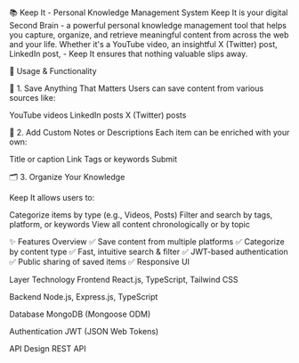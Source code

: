   📚 Keep It - Personal Knowledge Management System
Keep It is your digital Second Brain - a powerful personal knowledge management tool that helps you capture, organize, and retrieve meaningful content from across the web and your life. Whether it's a YouTube video, an insightful X (Twitter) post, LinkedIn post,  - Keep It ensures that nothing valuable slips away.

🚀 Usage & Functionality


🔖 1. Save Anything That Matters
Users can save content from various sources like:

YouTube videos
LinkedIn posts 
X (Twitter) posts


📝 2. Add Custom Notes or Descriptions
Each item can be enriched with your own:

Title or caption
Link
Tags or keywords
Submit

🗂 3. Organize Your Knowledge

Keep It allows users to:

Categorize items by type (e.g.,  Videos, Posts)
Filter and search by tags, platform, or keywords
View all content chronologically or by topic

    
✨ Features Overview
✅ Save content from multiple platforms
✅ Categorize by content type
✅ Fast, intuitive search & filter
✅ JWT-based authentication
✅ Public sharing of saved items
✅ Responsive UI




Layer	Technology
Frontend	React.js, TypeScript, Tailwind CSS


Backend	Node.js, Express.js, TypeScript

Database	MongoDB (Mongoose ODM)

Authentication	JWT (JSON Web Tokens)


API Design	REST API
